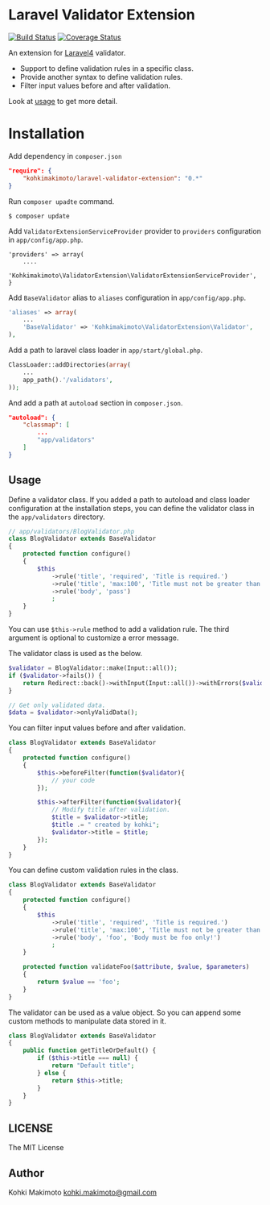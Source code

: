# Laravel Validator Extension

[![Build Status](https://travis-ci.org/kohkimakimoto/LaravelValidatorExtension.svg?branch=master)](https://travis-ci.org/kohkimakimoto/LaravelValidatorExtension)
[![Coverage Status](https://coveralls.io/repos/kohkimakimoto/LaravelValidatorExtension/badge.png?branch=master)](https://coveralls.io/r/kohkimakimoto/LaravelValidatorExtension?branch=master)

An extension for [Laravel4](http://laravel.com/) validator.

* Support to define validation rules in a specific class.
* Provide another syntax to define validation rules.
* Filter input values before and after validation.

Look at [usage](#usage) to get more detail.

# Installation

Add dependency in `composer.json`

```json
"require": {
    "kohkimakimoto/laravel-validator-extension": "0.*"
}
```

Run `composer upadte` command.

```
$ composer update
```

Add `ValidatorExtensionServiceProvider` provider to `providers` configuration in `app/config/app.php`.

```
'providers' => array(
    ....
    'Kohkimakimoto\ValidatorExtension\ValidatorExtensionServiceProvider',
}
```

Add `BaseValidator` alias to `aliases` configuration in `app/config/app.php`.

```php
'aliases' => array(
    ...
    'BaseValidator' => 'Kohkimakimoto\ValidatorExtension\Validator',
),
```

Add a path to laravel class loader in `app/start/global.php`.

```php
ClassLoader::addDirectories(array(
    ...
    app_path().'/validators',
));
```

And add a path at `autoload` section in `composer.json`.

```json
"autoload": {
    "classmap": [
        ...
        "app/validators"
    ]
}
```

## Usage

Define a validator class. If you added a path to autoload and class loader configuration at the installation steps, you can define the validator class in the `app/validators` directory.

```php
// app/validators/BlogValidator.php
class BlogValidator extends BaseValidator
{
    protected function configure()
    {
        $this
            ->rule('title', 'required', 'Title is required.')
            ->rule('title', 'max:100', 'Title must not be greater than 100 characters.')
            ->rule('body', 'pass')
            ;
    }
}
```

You can use `$this->rule` method to add a validation rule. The third argument is optional to customize a error message.

The validator class is used as the below.

```php
$validator = BlogValidator::make(Input::all());
if ($validator->fails()) {
    return Redirect::back()->withInput(Input::all())->withErrors($validator);
}

// Get only validated data.
$data = $validator->onlyValidData();
```

You can filter input values before and after validation.

```php
class BlogValidator extends BaseValidator
{
    protected function configure()
    {
        $this->beforeFilter(function($validator){
            // your code
        });

        $this->afterFilter(function($validator){
            // Modify title after validation.
            $title = $validator->title;
            $title .= " created by kohki";
            $validator->title = $title;
        });
    }
}
```

You can define custom validation rules in the class.

```php
class BlogValidator extends BaseValidator
{
    protected function configure()
    {
        $this
            ->rule('title', 'required', 'Title is required.')
            ->rule('title', 'max:100', 'Title must not be greater than 100 characters.')
            ->rule('body', 'foo', 'Body must be foo only!')
            ;
    }

    protected function validateFoo($attribute, $value, $parameters)
    {
        return $value == 'foo';
    }
}
```

The validator can be used as a value object. So you can append some custom methods to manipulate data stored in it.

```php
class BlogValidator extends BaseValidator
{
    public function getTitleOrDefault() {
        if ($this->title === null) {
            return "Default title";
        } else {
            return $this->title;
        }
    }
}
```

## LICENSE

The MIT License

## Author

Kohki Makimoto <kohki.makimoto@gmail.com>
